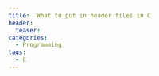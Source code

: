 ```yaml
---
title:  What to put in header files in C
header:
  teaser: 
categories: 
  - Programming
tags:
  - C
---
```


